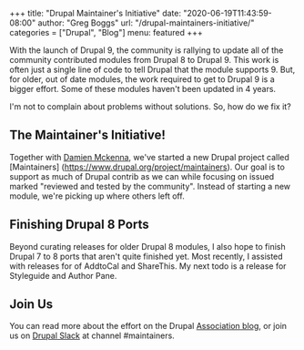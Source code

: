 +++
title: "Drupal Maintainer\'s Initiative"
date: "2020-06-19T11:43:59-08:00"
author: "Greg Boggs"
url: "/drupal-maintainers-initiative/"
categories = ["Drupal", "Blog"]
menu: featured
+++

With the launch of Drupal 9, the community is rallying to update all of the community contributed modules from Drupal 8 to Drupal 9. This work is often just a single line of code to tell Drupal that the module supports 9. But, for older, out of date modules, the work required to get to Drupal 9 is a bigger effort. Some of these modules haven't been updated in 4 years.

I'm not to complain about problems without solutions. So, how do we fix it?

## The Maintainer's Initiative!

Together with [Damien Mckenna](https://www.damienmckenna.com/), we've started a new Drupal project called [Maintainers] (https://www.drupal.org/project/maintainers). Our goal is to support as much of Drupal contrib as we can while focusing on issued marked "reviewed and tested by the community". Instead of starting a new module, we're picking up where others left off.

## Finishing Drupal 8 Ports

Beyond curating releases for older Drupal 8 modules, I also hope to finish Drupal 7 to 8 ports that aren't quite finished yet. Most recently, I assisted with releases for of AddtoCal and ShareThis. My next todo is a release for Styleguide and Author Pane.

## Join Us

You can read more about the effort on the Drupal [Association blog](https://www.drupal.org/blog/the-maintainers-intiative), or join us on [Drupal Slack](https://www.drupal.org/slack) at channel #maintainers.
